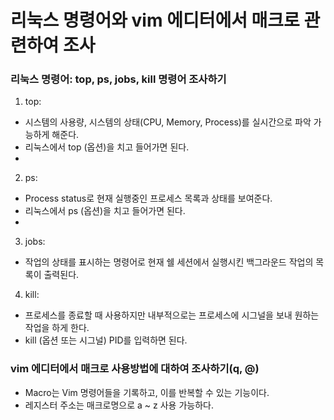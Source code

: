 #  리눅스 명령어와 vim 에디터에서 매크로 관련하여 조사


### 리눅스 명령어: top, ps, jobs, kill 명령어 조사하기

1) top:
  * 시스템의 사용량, 시스템의 상태(CPU, Memory, Process)를 실시간으로 파악 가능하게 해준다.
  * 리눅스에서 top (옵션)을 치고 들어가면 된다.
  * 
2) ps:
  * Process status로 현재 실행중인 프로세스 목록과 상태를 보여준다. 
  * 리눅스에서 ps (옵션)을 치고 들어가면 된다. 
  * 
3) jobs:
  * 작업의 상태를 표시하는 명령어로 현재 쉘 세션에서 실행시킨 백그라운드 작업의 목록이 출력된다.
4) kill:
  * 프로세스를 종료할 때 사용하지만 내부적으로는 프로세스에 시그널을 보내 원하는 작업을 하게 한다.
  * kill (옵션 또는 시그널) PID를 입력하면 된다. 


### vim 에디터에서 매크로 사용방법에 대하여 조사하기(q, @)

* Macro는 Vim 명령어들을 기록하고, 이를 반복할 수 있는 기능이다.
* 레지스터 주소는 매크로명으로 a ~ z 사용 가능하다.
